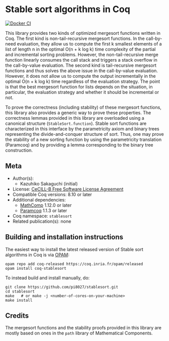 <!---
This file was generated from `meta.yml`, please do not edit manually.
Follow the instructions on https://github.com/coq-community/templates to regenerate.
--->
# Stable sort algorithms in Coq

[![Docker CI][docker-action-shield]][docker-action-link]

[docker-action-shield]: https://github.com/pi8027/stablesort/workflows/Docker%20CI/badge.svg?branch=master
[docker-action-link]: https://github.com/pi8027/stablesort/actions?query=workflow:"Docker%20CI"




This library provides two kinds of optimized mergesort functions written in
Coq.
The first kind is non-tail-recursive mergesort functions. In the call-by-need
evaluation, they allow us to compute the first k smallest elements of a list
of length n in the optimal O(n + k log k) time complexity of the partial and
incremental sorting problems. However, the non-tail-recursive merge function
linearly consumes the call stack and triggers a stack overflow in the
call-by-value evaluation.
The second kind is tail-recursive mergesort functions and thus solves the
above issue in the call-by-value evaluation. However, it does not allow us to
compute the output incrementally in the optimal O(n + k log k) time regardless
of the evaluation strategy.
The point is that the best mergesort function for lists depends on the
situation, in particular, the evaluation strategy and whether it should be
incremental or not.

To prove the correctness (including stability) of these mergesort functions,
this library also provides a generic way to prove these properties. The
correctness lemmas provided in this library are overloaded using a canonical
structure (`StableSort.function`). Stable sort functions are characterized in
this interface by the parametricity axiom and binary trees representing the
divide-and-conquer structure of sort. Thus, one may prove the stability of a
new sorting function by using the parametricity translation (Paramcoq) and
by providing a lemma corresponding to the binary tree construction.

## Meta

- Author(s):
  - Kazuhiko Sakaguchi (initial)
- License: [CeCILL-B Free Software License Agreement](CeCILL-B)
- Compatible Coq versions: 8.10 or later
- Additional dependencies:
  - [MathComp](https://math-comp.github.io) 1.12.0 or later
  - [Paramcoq](https://github.com/coq-community/paramcoq) 1.1.3 or later
- Coq namespace: `stablesort`
- Related publication(s): none

## Building and installation instructions

The easiest way to install the latest released version of Stable sort algorithms in Coq
is via [OPAM](https://opam.ocaml.org/doc/Install.html):

```shell
opam repo add coq-released https://coq.inria.fr/opam/released
opam install coq-stablesort
```

To instead build and install manually, do:

``` shell
git clone https://github.com/pi8027/stablesort.git
cd stablesort
make   # or make -j <number-of-cores-on-your-machine> 
make install
```


## Credits
The mergesort functions and the stability proofs provided in this library are
mostly based on ones in the `path` library of Mathematical Components.
